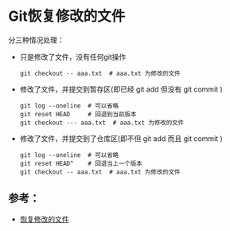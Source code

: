 # Git恢复修改的文件

分三种情况处理：

- 只是修改了文件，没有任何git操作

  ```
  git checkout -- aaa.txt  # aaa.txt 为修改的文件
  ```

- 修改了文件，并提交到暂存区(即已经 git add 但没有 git commit )

  ```
  git log --oneline  # 可以省略
  git reset HEAD     # 回退到当前版本
  git checkout --- aaa.txt  # aaa.txt 为修改的文件
  ```

- 修改了文件，并提交到了仓库区(即不但 git add 而且 git commit )

  ```
  git log --oneline  # 可以省略
  git reset HEAD^    # 回退当上一个版本
  git checkout -- aaa.txt  # aaa.txt 为修改的文件
  ```


## 参考：

- [恢复修改的文件](https://www.cnblogs.com/liuq/p/9203087.html)
